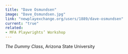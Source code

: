 ```yaml
---
title: "Dave Osmundsen"
image: "Dave_Osmundsen.jpg"
link: "newplayexchange.org/users/1889/dave-osmundsen"
current: "true"
related:
- MFA Playwrights’ Workshop
---
```


*The Dummy Class*, Arizona State University
